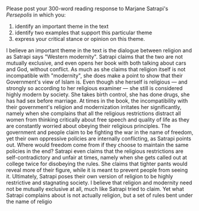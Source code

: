 Please post your 300-word reading response to Marjane Satrapi's _Persepolis_ in which you: 
1) identify an important theme in the text
2) identify two examples that support this particular theme
3) express your critical stance or opinion on this theme.

I believe an important theme in the text is the dialogue between religion and as Satrapi says "Western modernity". Satrapi claims that the two are not mutually exclusive, and even opens her book with both talking about cars and God, without conflict. As much as she claims that religion itself is not incompatible with "modernity", she does make a point to show that their Government's view of Islam is. Even though she herself is religious — and strongly so according to her religious examiner — she still is considered highly modern by society. She takes birth control, she has done drugs, she has had sex before marriage. At times in the book, the incompatibility with their government's religion and modernization irritates her significantly, namely when she complains that all the religious restrictions distract all women from thinking critically about free speech and quality of life as they are constantly worried about obeying their religious principles. The government and people claim to be fighting the war in the name of freedom, yet their own oppressive policies are internally conflicting, as Satrapi points out. Where would freedom come from if they choose to maintain the same policies in the end? Satrapi even claims that the religious restrictions are self-contradictory and unfair at times, namely when she gets called out at college twice for disobeying the rules. She claims that tighter pants would reveal more of their figure, while it is meant to prevent people from seeing it. Ultimately, Satrapi poses their own version of religion to be highly restrictive and stagnating society. I believe that religion and modernity need not be mutually exclusive at all, much like Satrapi tried to claim. Yet what Satrapi complains about is not actually religion, but a set of rules bent under the name of religio
